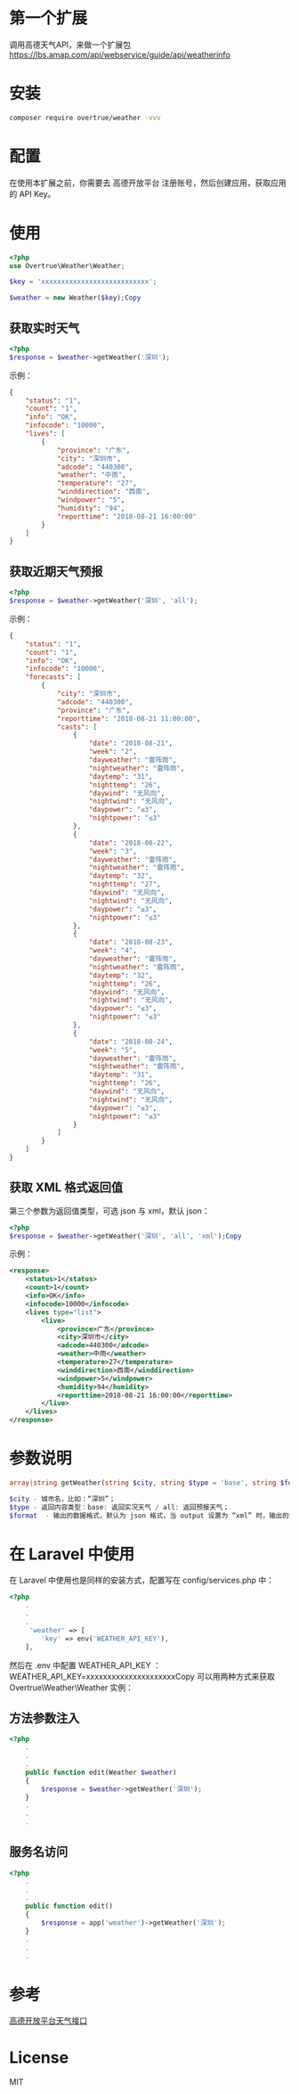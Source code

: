 第一个扩展    
=========

调用高德天气API，来做一个扩展包 https://lbs.amap.com/api/webservice/guide/api/weatherinfo       


安装
====

```sh
composer require overtrue/weather -vvv
```


配置
====

在使用本扩展之前，你需要去 高德开放平台 注册账号，然后创建应用，获取应用的 API Key。


使用
====
```php
<?php
use Overtrue\Weather\Weather;

$key = 'xxxxxxxxxxxxxxxxxxxxxxxxxxx';

$weather = new Weather($key);Copy
```

获取实时天气
-----------

```php
<?php
$response = $weather->getWeather('深圳');
```

示例：
```json
{
    "status": "1",
    "count": "1",
    "info": "OK",
    "infocode": "10000",
    "lives": [
        {
            "province": "广东",
            "city": "深圳市",
            "adcode": "440300",
            "weather": "中雨",
            "temperature": "27",
            "winddirection": "西南",
            "windpower": "5",
            "humidity": "94",
            "reporttime": "2018-08-21 16:00:00"
        }
    ]
}
```


获取近期天气预报
---------------

```php
<?php
$response = $weather->getWeather('深圳', 'all');
```

示例：
```json
{
    "status": "1", 
    "count": "1", 
    "info": "OK", 
    "infocode": "10000", 
    "forecasts": [
        {
            "city": "深圳市", 
            "adcode": "440300", 
            "province": "广东", 
            "reporttime": "2018-08-21 11:00:00", 
            "casts": [
                {
                    "date": "2018-08-21", 
                    "week": "2", 
                    "dayweather": "雷阵雨", 
                    "nightweather": "雷阵雨", 
                    "daytemp": "31", 
                    "nighttemp": "26", 
                    "daywind": "无风向", 
                    "nightwind": "无风向", 
                    "daypower": "≤3", 
                    "nightpower": "≤3"
                }, 
                {
                    "date": "2018-08-22", 
                    "week": "3", 
                    "dayweather": "雷阵雨", 
                    "nightweather": "雷阵雨", 
                    "daytemp": "32", 
                    "nighttemp": "27", 
                    "daywind": "无风向", 
                    "nightwind": "无风向", 
                    "daypower": "≤3", 
                    "nightpower": "≤3"
                }, 
                {
                    "date": "2018-08-23", 
                    "week": "4", 
                    "dayweather": "雷阵雨", 
                    "nightweather": "雷阵雨", 
                    "daytemp": "32", 
                    "nighttemp": "26", 
                    "daywind": "无风向", 
                    "nightwind": "无风向", 
                    "daypower": "≤3", 
                    "nightpower": "≤3"
                }, 
                {
                    "date": "2018-08-24", 
                    "week": "5", 
                    "dayweather": "雷阵雨", 
                    "nightweather": "雷阵雨", 
                    "daytemp": "31", 
                    "nighttemp": "26", 
                    "daywind": "无风向", 
                    "nightwind": "无风向", 
                    "daypower": "≤3", 
                    "nightpower": "≤3"
                }
            ]
        }
    ]
}
```

获取 XML 格式返回值
-------------------

第三个参数为返回值类型，可选 json 与 xml，默认 json：
```php
<?php
$response = $weather->getWeather('深圳', 'all', 'xml');Copy
```

示例：
```xml
<response>
    <status>1</status>
    <count>1</count>
    <info>OK</info>
    <infocode>10000</infocode>
    <lives type="list">
        <live>
            <province>广东</province>
            <city>深圳市</city>
            <adcode>440300</adcode>
            <weather>中雨</weather>
            <temperature>27</temperature>
            <winddirection>西南</winddirection>
            <windpower>5</windpower>
            <humidity>94</humidity>
            <reporttime>2018-08-21 16:00:00</reporttime>
        </live>
    </lives>
</response>
```

参数说明
=======

```php
array|string getWeather(string $city, string $type = 'base', string $format = 'json')

$city - 城市名，比如：“深圳”；
$type - 返回内容类型：base: 返回实况天气 / all: 返回预报天气；
$format  - 输出的数据格式，默认为 json 格式，当 output 设置为 “xml” 时，输出的为 XML 格式的数据。
```


在 Laravel 中使用
=================

在 Laravel 中使用也是同样的安装方式，配置写在 config/services.php 中：
```php
<?php
    .
    .
    .
     'weather' => [
        'key' => env('WEATHER_API_KEY'),
    ],
```

然后在 .env 中配置 WEATHER_API_KEY ：
WEATHER_API_KEY=xxxxxxxxxxxxxxxxxxxxxCopy
可以用两种方式来获取 Overtrue\Weather\Weather 实例：


方法参数注入
-----------
```php
<?php
    .
    .
    .
    public function edit(Weather $weather) 
    {
        $response = $weather->getWeather('深圳');
    }
    .
    .
    .
```


服务名访问
-----------

```php
<?php
    .
    .
    .
    public function edit() 
    {
        $response = app('weather')->getWeather('深圳');
    }
    .
    .
    .
```

参考
====

[高德开放平台天气接口](https://lbs.amap.com/api/webservice/guide/api/weatherinfo/)


License
=======
MIT